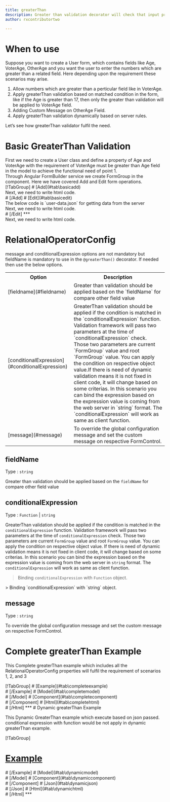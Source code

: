 ```yaml
---
title: greaterThan
description: Greater than validation decorator will check that input property is greater than related field input.
author: rxcontributortwo

---
```

#  When to use
Suppose you want to create a User form, which contains fields like Age, VoterAge, OtherAge and you want the user to enter the numbers which are greater than a related field. Here depending upon the requirement these scenarios may arise.
<ol>
<li>Allow numbers which are greater than a perticular field like in VoterAge.</li>
<li>Apply greaterThan validation based on matched condition in the form, like if the Age is greater than    17, then only the greater than validation will be applied to VoterAge field.</li>
<li>Adding Custom Message on OtherAge Field.</li>
<li>Apply greaterThan validation dynamically based on server rules.</li>
</ol>
Let’s see how greaterThan validator fulfil the need.

# Basic GreaterThan Validation

<data-scope scope="['decorator']">
First we need to create a User class and define a property of Age and VoterAge with the requirement of VoterAge must be greater than Age field in the model to achieve the functional need of point 1.
<div component="app-code" key="greaterThan-add-model"></div> 
</data-scope>
Through Angular FormBuilder service we create FormGroup in the component.
Here we have covered Add and Edit form operations. 

<data-scope scope="['decorator']">
<div component="app-tabs" key="basic-operations"></div>
[!TabGroup]
# [Add](#tab\basicadd)
<div component="app-code" key="greaterThan-add-component"></div> 
Next, we need to write html code.
<div component="app-code" key="greaterThan-add-html"></div> 
<div component="app-example-runner" ref-component="app-greaterThan-add"></div>
# [/Add]
# [Edit](#tab\basicedit)
<div component="app-code" key="greaterThan-edit-component"></div> 
The below code is `user-data.json` for getting data from the server
<div component="app-code" key="greaterThan-edit-json"></div> 
Next, we need to write html code.
<div component="app-code" key="greaterThan-edit-html"></div> 
<div component="app-example-runner" ref-component="app-greaterThan-edit"></div>
# [/Edit]
***
</data-scope>

<data-scope scope="['validator','template-driven']">
<div component="app-code" key="greaterThan-add-component"></div> 
Next, we need to write html code.
<div component="app-code" key="greaterThan-add-html"></div> 
<div component="app-example-runner" ref-component="app-greaterThan-add"></div>
</data-scope>

# RelationalOperatorConfig 
message and conditionalExpression options are not mandatory but fieldName is mandatory to use in the `@greaterThan()` decorator. If needed then use the below options.

<table class="table table-bordered table-striped">
<tr><th>Option</th><th>Description</th></tr>
<tr><td><a title="fieldname">[fieldname](#fieldname)</a></td><td>Greater than validation should be applied based on the `fieldName` for compare other field value</td></tr>
<tr><td><a title="conditionalExpression">[conditionalExpression](#conditionalExpression)</a></td><td>GreaterThan validation should be applied if the condition is matched in the `conditionalExpression` function. Validation framework will pass two parameters at the time of `conditionalExpression` check. Those two parameters are current `FormGroup` value and root `FormGroup` value. You can apply the condition on respective object value.If there is need of dynamic validation means it is not fixed in client code, it will change based on some criterias. In this scenario you can bind the expression based on the expression value is coming from the web server in `string` format. The `conditionalExpression` will work as same as client function.</td></tr>
<tr><td><a title="message">[message](#message)</a></td><td>To override the global configuration message and set the custom message on respective FormControl.</td></tr>
</table>

## fieldName 
Type :  `string` 

Greater than validation should be applied based on the `fieldName` for compare other field value 

<div component="app-code" key="greaterThan-fieldNameExample-model"></div> 
<div component="app-example-runner" ref-component="app-greaterThan-fieldName" title="greaterThan decorators with fieldName" key="fieldName"></div>

## conditionalExpression 
Type :  `Function`  |  `string` 

GreaterThan validation should be applied if the condition is matched in the `conditionalExpression` function. Validation framework will pass two parameters at the time of `conditionalExpression` check. Those two parameters are current `FormGroup` value and root `FormGroup` value. You can apply the condition on respective object value.
If there is need of dynamic validation means it is not fixed in client code, it will change based on some criterias. In this scenario you can bind the expression based on the expression value is coming from the web server in `string` format. The `conditionalExpression` will work as same as client function.

> Binding `conditionalExpression` with `Function` object.
<div component="app-code" key="greaterThan-conditionalExpressionExampleFunction-model"></div> 
> Binding `conditionalExpression` with `string` object.
<div component="app-code" key="greaterThan-conditionalExpressionExampleString-model"></div> 

<div component="app-example-runner" ref-component="app-greaterThan-conditionalExpression" title="greaterThan decorators with conditionalExpression" key="conditionalExpression"></div>

## message 
Type :  `string` 

To override the global configuration message and set the custom message on respective FormControl.

<div component="app-code" key="greaterThan-messageExample-model"></div> 
<div component="app-example-runner" ref-component="app-greaterThan-message" title="greaterThan decorators with message" key="message"></div>

# Complete greaterThan Example

This Complete greaterThan example which includes all the RelationalOperatorConfig properties will fulfil the requirement of scenarios 1, 2, and 3

<div component="app-tabs" key="complete"></div>
[!TabGroup]
# [Example](#tab\completeexample)
<div component="app-example-runner" ref-component="app-greaterThan-complete"></div>
# [/Example]
<data-scope scope="['decorator']">
# [Model](#tab\completemodel)
<div component="app-code" key="greaterThan-complete-model"></div> 
# [/Model]
</data-scope>
# [Component](#tab\completecomponent)
<div component="app-code" key="greaterThan-complete-component"></div> 
# [/Component]
# [Html](#tab\completehtml)
<div component="app-code" key="greaterThan-complete-html"></div> 
# [/Html]
***

<data-scope scope="['decorator','validator']">
# Dynamic greaterThan Example

This Dynamic GreaterThan example which execute based on json passed. conditional expression with function would be not apply in dynamic greaterThan example. 

<div component="app-tabs" key="dynamic"></div>

[!TabGroup]
# [Example](#tab\dynamicexample)
<div component="app-example-runner" ref-component="app-greaterThan-dynamic"></div>
# [/Example]
<data-scope scope="['decorator']">
# [Model](#tab\dynamicmodel)
<div component="app-code" key="greaterThan-dynamic-model"></div>
# [/Model]
</data-scope>
# [Component](#tab\dynamiccomponent)
<div component="app-code" key="greaterThan-dynamic-component"></div>
# [/Component]
# [Json](#tab\dynamicjson)
<div component="app-code" key="greaterThan-dynamic-json"></div>
# [/Json]
# [Html](#tab\dynamichtml)
<div component="app-code" key="greaterThan-dynamic-html"></div> 
# [/Html]
***
</data-scope>
